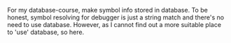 For my database-course, make symbol info stored in database.
To be honest, symbol resolving for debugger is just a string match and there's no need to use database. However, as I cannot find out a more suitable place to 'use' database, so here.
